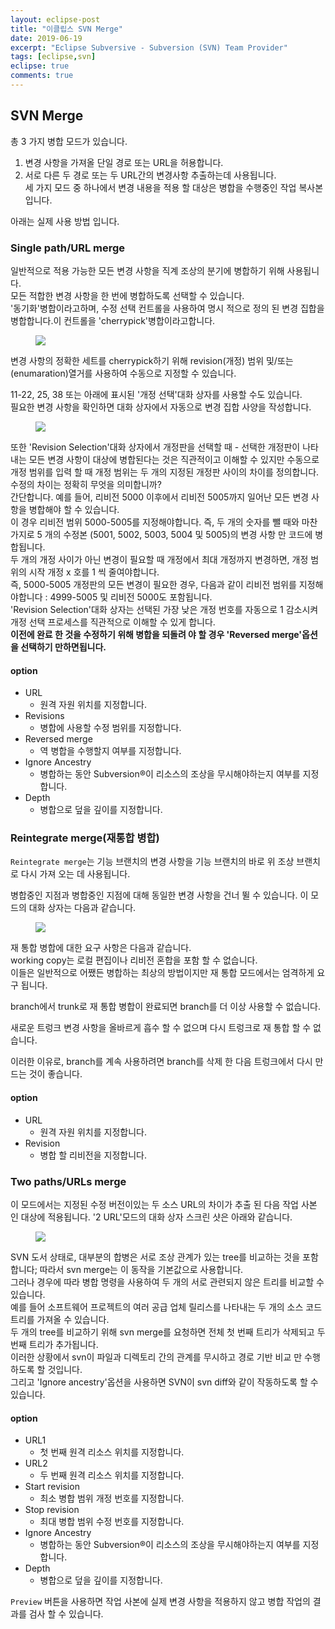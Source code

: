 ```yaml
---
layout: eclipse-post
title: "이클립스 SVN Merge"
date: 2019-06-19
excerpt: "Eclipse Subversive - Subversion (SVN) Team Provider"
tags: [eclipse,svn]
eclipse: true
comments: true
---
```



## SVN Merge
총 3 가지 병합 모드가 있습니다.  
1. 변경 사항을 가져올 단일 경로 또는 URL을 허용합니다.  
2. 서로 다른 두 경로 또는 두 URL간의 변경사항 추출하는데 사용됩니다.  
세 가지 모드 중 하나에서 변경 내용을 적용 할 대상은 병합을 수행중인 작업 복사본입니다.  

아래는 실제 사용 방법 입니다.  


### Single path/URL merge
일반적으로 적용 가능한 모든 변경 사항을 직계 조상의 분기에 병합하기 위해 사용됩니다.  
모든 적합한 변경 사항을 한 번에 병합하도록 선택할 수 있습니다.  
'동기화'병합이라고하며, 수정 선택 컨트롤을 사용하여 명시 적으로 정의 된 변경 집합을 병합합니다.이 컨트롤을 'cherrypick'병합이라고합니다.  

<figure>
	<a href="https://github.com/ixtears23/img/blob/master/svn1.png?raw=true">
  <img src="https://github.com/ixtears23/img/blob/master/svn1.png?raw=true"></a>
</figure>


변경 사항의 정확한 세트를 cherrypick하기 위해 revision(개정) 범위 및/또는 (enumaration)열거를 사용하여 수동으로 지정할 수 있습니다.  

11-22, 25, 38 또는 아래에 표시된 '개정 선택'대화 상자를 사용할 수도 있습니다.  
필요한 변경 사항을 확인하면 대화 상자에서 자동으로 변경 집합 사양을 작성합니다.  

<figure>
	<a href="https://github.com/ixtears23/img/blob/master/svn2.png?raw=true">
  <img src="https://github.com/ixtears23/img/blob/master/svn2.png?raw=true"></a>
</figure>

또한 'Revision Selection'대화 상자에서 개정판을 선택할 때 - 선택한 개정판이 나타내는 모든 변경 사항이 대상에 병합된다는 것은 직관적이고 이해할 수 있지만 수동으로 개정 범위를 입력 할 때 개정 범위는 두 개의 지정된 개정판 사이의 차이를 정의합니다.  
수정의 차이는 정확히 무엇을 의미합니까?  
간단합니다. 예를 들어, 리비전 5000 이후에서 리비전 5005까지 일어난 모든 변경 사항을 병합해야 할 수 있습니다.  
이 경우 리비전 범위 5000-5005를 지정해야합니다. 즉, 두 개의 숫자를 뺄 때와 마찬가지로 5 개의 수정본 (5001, 5002, 5003, 5004 및 5005)의 변경 사항 만 코드에 병합됩니다.  
두 개의 개정 사이가 아닌 변경이 필요할 때 개정에서 최대 개정까지 변경하면, 개정 범위의 시작 개정 x 호를 1 씩 줄여야합니다.  
즉, 5000-5005 개정판의 모든 변경이 필요한 경우, 다음과 같이 리비전 범위를 지정해야합니다 : 4999-5005 및 리비전 5000도 포함됩니다.  
'Revision Selection'대화 상자는 선택된 가장 낮은 개정 번호를 자동으로 1 감소시켜 개정 선택 프로세스를 직관적으로 이해할 수 있게 합니다.  
**이전에 완료 한 것을 수정하기 위해 병합을 되돌려 야 할 경우 'Reversed merge'옵션을 선택하기 만하면됩니다.**  

#### option
 - URL
   - 원격 자원 위치를 지정합니다.  
 - Revisions  
   - 병합에 사용할 수정 범위를 지정합니다.  
 - Reversed merge  
   - 역 병합을 수행할지 여부를 지정합니다.  
 - Ignore Ancestry  
   - 병합하는 동안 Subversion®이 리소스의 조상을 무시해야하는지 여부를 지정합니다.  
 - Depth  
   - 병합으로 덮을 깊이를 지정합니다.  

### Reintegrate merge(재통합 병합)
`Reintegrate merge`는 기능 브랜치의 변경 사항을 기능 브랜치의 바로 위 조상 브랜치로 다시 가져 오는 데 사용됩니다.


병합중인 지점과 병합중인 지점에 대해 동일한 변경 사항을 건너 뛸 수 있습니다.
이 모드의 대화 상자는 다음과 같습니다.  

<figure>
	<a href="https://github.com/ixtears23/img/blob/master/svn3.png?raw=true">
  <img src="https://github.com/ixtears23/img/blob/master/svn3.png?raw=true"></a>
</figure>

재 통합 병합에 대한 요구 사항은 다음과 같습니다.  
working copy는 로컬 편집이나 리비전 혼합을 포함 할 수 없습니다.  
이들은 일반적으로 어쨌든 병합하는 최상의 방법이지만 재 통합 모드에서는 엄격하게 요구 됩니다.  

branch에서 trunk로 재 통합 병합이 완료되면 branch를 더 이상 사용할 수 없습니다.  

새로운 트렁크 변경 사항을 올바르게 흡수 할 수 없으며 다시 트렁크로 재 통합 할 수 없습니다.  

이러한 이유로, branch를 계속 사용하려면 branch를 삭제 한 다음 트렁크에서 다시 만드는 것이 좋습니다.  

#### option
- URL  
  - 원격 자원 위치를 지정합니다.  
- Revision  
  - 병합 할 리비전을 지정합니다.  

### Two paths/URLs merge  

이 모드에서는 지정된 수정 버전이있는 두 소스 URL의 차이가 추출 된 다음 작업 사본 인 대상에 적용됩니다. '2 URL'모드의 대화 상자 스크린 샷은 아래와 같습니다.  

<figure>
	<a href="https://github.com/ixtears23/img/blob/master/svn4.png?raw=true">
  <img src="https://github.com/ixtears23/img/blob/master/svn4.png?raw=true"></a>
</figure>

SVN 도서 상태로, 대부분의 합병은 서로 조상 관계가 있는 tree를 비교하는 것을 포함합니다; 따라서 svn merge는 이 동작을 기본값으로 사용합니다.  
그러나 경우에 따라 병합 명령을 사용하여 두 개의 서로 관련되지 않은 트리를 비교할 수 있습니다.  
예를 들어 소프트웨어 프로젝트의 여러 공급 업체 릴리스를 나타내는 두 개의 소스 코드 트리를 가져올 수 있습니다.  
두 개의 tree를 비교하기 위해 svn merge를 요청하면 전체 첫 번째 트리가 삭제되고 두 번째 트리가 추가됩니다.  
이러한 상황에서 svn이 파일과 디렉토리 간의 관계를 무시하고 경로 기반 비교 만 수행하도록 할 것입니다.  
그리고 'Ignore ancestry'옵션을 사용하면 SVN이 svn diff와 같이 작동하도록 할 수 있습니다.  

#### option
- URL1  
  - 첫 번째 원격 리소스 위치를 지정합니다.  
- URL2  
  - 두 번째 원격 리소스 위치를 지정합니다.  
- Start revision  
  - 최소 병합 범위 개정 번호를 지정합니다.  
- Stop revision  
  - 최대 병합 범위 수정 번호를 지정합니다.  
- Ignore Ancestry  
  - 병합하는 동안 Subversion®이 리소스의 조상을 무시해야하는지 여부를 지정합니다.  
- Depth  
  - 병합으로 덮을 깊이를 지정합니다.  

`Preview` 버튼을 사용하면 작업 사본에 실제 변경 사항을 적용하지 않고 병합 작업의 결과를 검사 할 수 있습니다.  
